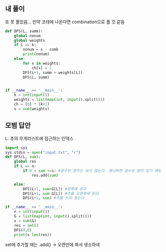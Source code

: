 ## 내 풀이
또 못 풀었음...
만약 코테에 나온다면 combination으로 풀 것 같음
```python
def DFS(L, summ):
    global nonum
    global weights
    if L == k:
        nonum = s - comb
        print(nonum)
    else:
        for x in weights:
            ch[x] = 1
        DFS(L+1, summ + weights[L])
        DFS(L, summ)


if __name__ == '__main__':
    k = int(input())
    weights = list(map(int, input().split()))
    ch = [0] * (k+1)
    s = sum(weights)
```    
## 모범 답안
L: 추의 무게리스트에 접근하는 인덱스
```python
import sys
sys.stdin = open("input.txt", "r")
def DFS(L, sum):
    global res
    if L == n:
        if 0 < sum <=s: #음수인 경우는 보지 않는다. 왜냐하면 양수로 쌍이 있기 때문
            res.add(sum)

    else:
        DFS(L+1, sum+G[L]) #왼쪽에 둔다
        DFS(L+1, sum-G[L]) #추를 오른쪽에 둔다
        DFS(L+1, sum) #추를 쓰지 않는다

if __name__ == '__main__':
    n = int(input())
    G = list(map(int, input().split()))
    s = sum(G)
    res = set()
    DFS(0,0)
    print(s-len(res))
```

set에 추가할 때는 .add() -> 오랜만에 봐서 생소하네
